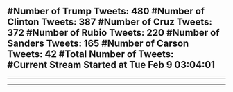 #Number of Trump Tweets: 480
#Number of Clinton Tweets: 387
#Number of Cruz Tweets: 372
#Number of Rubio Tweets: 220
#Number of Sanders Tweets: 165
#Number of Carson Tweets: 42
#Total Number of Tweets:  
#Current Stream Started at Tue Feb  9 03:04:01
---
---
---
